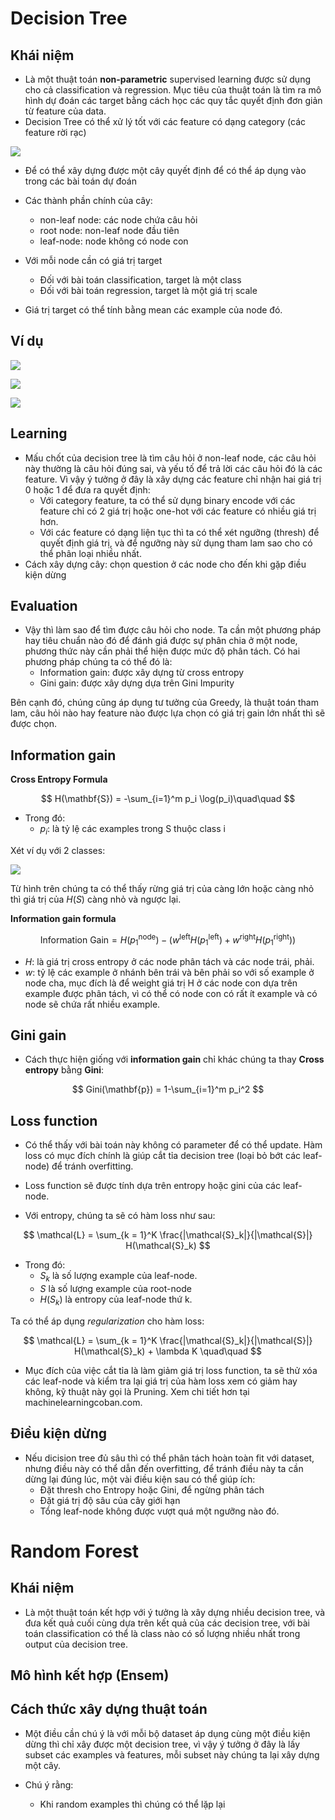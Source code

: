 # Decision Tree
## Khái niệm

- Là một thuật toán **non-parametric** supervised learning được sử dụng cho cả classification và regression. Mục tiêu của thuật toán là tìm ra mô hình dự đoán các target bằng cách học các quy tắc quyết định đơn giản từ feature của data.
- Decision Tree có thể xử lý tốt với các feature có dạng category (các feature rời rạc)

![](/Decision_Tree/decision_tree.png)


-  Để có thể xây dựng được một cây quyết định để có thể áp dụng vào trong các bài toán dự đoán 

- Các thành phần chính của cây:
    - non-leaf node: các node chứa câu hỏi
    - root node: non-leaf node đầu tiên
    - leaf-node: node không có node con

- Với mỗi node cần có giá trị target
    - Đối với bài toán classification, target là một class
    - Đối với bài toán regression, target là một giá trị scale

- Giá trị target có thể tính bằng mean các example của node đó.

## Ví dụ

![](/Decision_Tree/iris_decision_tree.png)

![](/Decision_Tree/classification.png)

![](/Decision_Tree/regression.png)

## Learning
- Mấu chốt của decision tree là tìm câu hỏi ở non-leaf node, các câu hỏi này thường là câu hỏi đúng sai, và yếu tố để trả lời các câu hỏi đó là các feature. Vì vậy ý tưởng ở đây là xây dựng các feature chỉ nhận hai giá trị 0 hoặc 1 để đưa ra quyết định:
    - Với category feature, ta có thể sử dụng binary encode với các feature chỉ có 2 giá trị hoặc one-hot với các feature có nhiều giá trị hơn.
    - Với các feature có dạng liện tục thì ta có thể xét ngưỡng (thresh) để quyết định giá trị, và để ngưỡng này sử dụng tham lam sao cho có thể phân loại nhiều nhất.
- Cách xây dựng cây: chọn question ở các node cho đến khi gặp điều kiện dừng

## Evaluation
- Vậy thì làm sao để tìm được câu hỏi cho node. Ta cần một phương pháp hay tiêu chuẩn nào đó để đánh giá được sự phân chia ở một node, phương thức này cần phải thể hiện được mức độ phân tách.
Có hai phương pháp chúng ta có thể đó là:
    - Information gain: được xây dựng từ cross entropy
    - Gini gain: được xây dựng dựa trên Gini Impurity

Bên cạnh đó, chúng cũng áp dụng tư tưởng của Greedy, là thuật toán tham lam, câu hỏi nào hay feature nào được lựa chọn có giá trị gain lớn nhất thì sẽ được chọn.

## Information gain
**Cross Entropy Formula**
    
$$ 
H(\mathbf{S}) = -\sum_{i=1}^m p_i \log(p_i)\quad\quad 
$$

- Trong đó:
    - $p_{i}$: là tỷ lệ các examples trong S thuộc class i

Xét ví dụ với 2 classes:

![](/Decision_Tree/cross_entropy.png)

Từ hình trên chúng ta có thể thấy rừng giá trị của càng lớn hoặc càng nhỏ thì giá trị của $H(S)$ càng nhỏ và ngược lại.


**Information gain formula**

$$
\text{Information Gain} = H(p_1^\text{node})- (w^{\text{left}}H(p_1^\text{left}) + w^{\text{right}}H(p_1^\text{right})) 
$$

- $H$: là giá trị cross entropy ở các node phân tách và các node trái, phải.
- $w$: tỷ lệ các example ở nhánh bên trái và bên phải so với số example ở node cha, mục đích là để weight giá trị H ở các node con dựa trên example được phân tách, vì có thể có node con có rất ít example và có node sẽ chứa rất nhiều example.

## Gini gain

- Cách thực hiện giống với **information gain** chỉ khác chúng ta thay **Cross entropy** bằng **Gini**:

$$
Gini(\mathbf{p}) = 1-\sum_{i=1}^m p_i^2
$$

## Loss function

- Có thể thấy với bài toán này không có parameter để có thể update. Hàm loss có mục đích chính là giúp cắt tỉa decision tree (loại bỏ bớt các leaf-node) để tránh overfitting.

- Loss function sẽ được tính dựa trên entropy hoặc gini của các leaf-node.

- Với entropy, chúng ta sẽ có hàm loss như sau:

$$
\mathcal{L} = \sum_{k = 1}^K \frac{|\mathcal{S}_k|}{|\mathcal{S}|}
 H(\mathcal{S}_k)
$$

- Trong đó:
    - $S_{k}$ là số lượng example của leaf-node.
    - $S$ là số lượng example của root-node
    - $H(S_{k})$ là entropy của leaf-node thứ k.

Ta có thể áp dụng *regularization* cho hàm loss:

$$
\mathcal{L} = \sum_{k = 1}^K \frac{|\mathcal{S}_k|}{|\mathcal{S}|}
 H(\mathcal{S}_k) + \lambda K \quad\quad
$$

- Mục đích của việc cắt tỉa là làm giảm giá trị loss function, ta sẽ thử xóa các leaf-node và kiểm tra lại giá trị của hàm loss xem có giảm hay không, kỹ thuật này gọi là Pruning. Xem chi tiết hơn tại machinelearningcoban.com.

## Điều kiện dừng
- Nếu dicision tree đủ sâu thì có thể phân tách hoàn toàn fit với dataset, nhưng điều này có thể dẫn đến overfitting, để tránh điều này ta cần dừng lại đúng lúc, một vài điều kiện sau có thể giúp ích:
    - Đặt thresh cho Entropy hoặc Gini, để ngừng phân tách
    - Đặt giá trị độ sâu của cây giới hạn
    - Tổng leaf-node không được vượt quá một ngưỡng nào đó.

# Random Forest

## Khái niệm
- Là một thuật toán kết hợp với ý tưởng là xây dựng nhiều decision tree, và đưa kết quả cuối cùng dựa trên kết quả của các decision tree, với bài toán classification có thể là class nào có số lượng nhiều nhất trong output của decision tree.

## Mô hình kết hợp (Ensem)

## Cách thức xây dựng thuật toán
- Một điều cần chú ý là với mỗi bộ dataset áp dụng cùng một điều kiện dừng thì chỉ xây được một decision tree, vì vậy ý tưởng ở đây là lấy subset các examples và features, mỗi subset này chúng ta lại xây dựng một cây.

- Chú ý rằng:
    - Khi random examples thì chúng có thể lặp lại